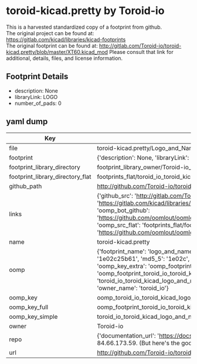# toroid-kicad.pretty by Toroid-io  
This is a harvested standardized copy of a footprint from github.  
The original project can be found at:  
https://gitlab.com/kicad/libraries/kicad-footprints  
The original footprint can be found at:
http://gitlab.com/Toroid-io/toroid-kicad.pretty/blob/master/XT60.kicad_mod
Please consult that link for additional, details, files, and license information.  
## Footprint Details
* description: None  
* libraryLink: LOGO  
* number_of_pads: 0  
## yaml dump  
| Key | Value |  
| --- | --- |  
| file | toroid-kicad.pretty/Logo_and_Name_50mm_FCu.kicad_mod |  
| footprint | {'description': None, 'libraryLink': 'LOGO', 'number_of_pads': 0} |  
| footprint_library_directory | footprint_library_owner/Toroid-io_toroid-kicad.pretty |  
| footprint_library_directory_flat | footprints_flat/toroid_io_toroid_kicad_logo_and_name_50mm_fcu/working |  
| github_path | http://github.com/Toroid-io/toroid-kicad.pretty/blob/master/Logo_and_Name_50mm_FCu.kicad_mod |  
| links | {'github_src': 'http://gitlab.com/Toroid-io/toroid-kicad.pretty/blob/master/XT60.kicad_mod', 'github_src_repo': 'https://gitlab.com/kicad/libraries/kicad-footprints', 'oomp_bot': 'footprints/toroid_io_toroid_kicad_logo_and_name_50mm_fcu/working', 'oomp_bot_github': 'https://github.com/oomlout/oomlout_oomp_footprint_bot/tree/main/footprints/toroid_io_toroid_kicad_logo_and_name_50mm_fcu/working', 'oomp_src_flat': 'footprints_flat/footprints_flat/toroid_io_toroid_kicad_logo_and_name_50mm_fcu/working', 'oomp_src_flat_github': 'https://github.com/oomlout/oomlout_oomp_footprint_src/tree/main/footprints_flat/toroid_io_toroid_kicad_logo_and_name_50mm_fcu/working'} |  
| name | toroid-kicad.pretty |  
| oomp | {'footprint_name': 'logo_and_name_50mm_fcu', 'library_name': 'toroid_kicad', 'md5': '1e02c25b61bbf2215bda9f5f0100d7c5', 'md5_10': '1e02c25b61', 'md5_5': '1e02c', 'md5_6': '1e02c2', 'oomp_key': 'oomp_toroid_io_toroid_kicad_logo_and_name_50mm_fcu', 'oomp_key_extra': 'oomp_footprint_toroid_io_toroid_kicad_logo_and_name_50mm_fcu', 'oomp_key_full': 'oomp_footprint_toroid_io_toroid_kicad_logo_and_name_50mm_fcu_1e02c2', 'oomp_key_simple': 'toroid_io_toroid_kicad_logo_and_name_50mm_fcu', 'original_filename': 'toroid-kicad.pretty/Logo_and_Name_50mm_FCu.kicad_mod', 'owner_name': 'toroid_io'} |  
| oomp_key | oomp_toroid_io_toroid_kicad_logo_and_name_50mm_fcu |  
| oomp_key_full | oomp_footprint_toroid_io_toroid_kicad_logo_and_name_50mm_fcu |  
| oomp_key_simple | toroid_io_toroid_kicad_logo_and_name_50mm_fcu |  
| owner | Toroid-io |  
| repo | {'documentation_url': 'https://docs.github.com/rest/overview/resources-in-the-rest-api#rate-limiting', 'message': "API rate limit exceeded for 84.66.173.59. (But here's the good news: Authenticated requests get a higher rate limit. Check out the documentation for more details.)"} |  
| url | http://github.com/Toroid-io/toroid-kicad.pretty |  

